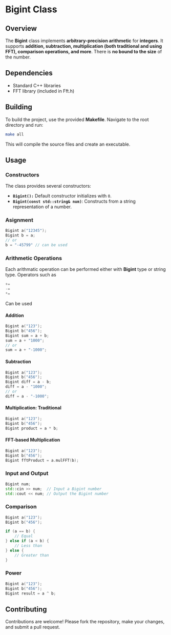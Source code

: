 # Bigint Class

## Overview
The **Bigint** class implements **arbitrary-precision arithmetic** for **integers**. It supports **addition, subtraction, multiplication (both traditional and using FFT), comparison operations, and more**. There is **no bound to the size** of the number.

## Dependencies
- Standard C++ libraries
- FFT library (included in Fft.h)
## Building
To build the project, use the provided **Makefile**. Navigate to the root directory and run:
```bash
make all
```
This will compile the source files and create an executable.

## Usage
### Constructors
The class provides several constructors:

- **`Bigint():`** Default constructor initializes with `0`.
- **`Bigint(const std::string& num)`**: Constructs from a string representation of a number.
### Asignment
```cpp
Bigint a("12345");
Bigint b = a;
// or
b = "-45799" // can be used
```
### Arithmetic Operations
Each arithmatic operation can be performed either with **Bigint** type or string type.
Operators such as 
```cpp
+= 
-=
*=
```
Can be used 
#### Addition
```cpp
Bigint a("123");
Bigint b("456");
Bigint sum = a + b;
sum = a + "1000";
// or
sum = a + "-1000";
```
#### Subtraction
```cpp
Bigint a("123");
Bigint b("456");
Bigint diff = a - b;
diff = a - "1000";
// or
diff = a - "-1000";
```
#### Multiplication: Traditional
```cpp
Bigint a("123");
Bigint b("456");
Bigint product = a * b;
```
#### FFT-based Multiplication
```cpp
Bigint a("123");
Bigint b("456");
Bigint fftProduct = a.mulFFT(b);
```
### Input and Output
```cpp
Bigint num;
std::cin >> num;  // Input a Bigint number
std::cout << num; // Output the Bigint number
```
### Comparison
```cpp
Bigint a("123");
Bigint b("456");

if (a == b) {
    // Equal
} else if (a < b) {
    // Less than
} else {
    // Greater than
}
```
### Power
```cpp
Bigint a("123");
Bigint b("456");
Bigint result = a ^ b;
```
## Contributing
Contributions are welcome! Please fork the repository, make your changes, and submit a pull request.

<!-- License -->
<!-- This project is licensed under the MIT License - see the LICENSE file for details. -->